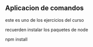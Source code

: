 ## Aplicacion de comandos

este es uno de los ejercicios del curso

recuerden instalar los paquetes de node

npm install